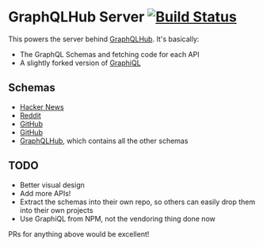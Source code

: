 # GraphQLHub Server [![Build Status](https://travis-ci.org/clayallsopp/graphqlhub.svg)](https://travis-ci.org/clayallsopp/graphqlhub)

This powers the server behind [GraphQLHub](http://www.graphqlhub.com/). It's basically:

- The GraphQL Schemas and fetching code for each API
- A slightly forked version of [GraphiQL](https://github.com/graphql/graphiql)

## Schemas

- [Hacker News](schemas/hn.js)
- [Reddit](schemas/reddit.js)
- [GitHub](schemas/github.js)
- [GitHub](schemas/twitter.js)
- [GraphQLHub](schemas/graphqlhub.js), which contains all the other schemas

## TODO

- Better visual design
- Add more APIs!
- Extract the schemas into their own repo, so others can easily drop them into their own projects
- Use GraphiQL from NPM, not the vendoring thing done now

PRs for anything above would be excellent!
